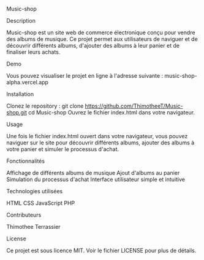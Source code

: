 Music-shop

Description

Music-shop est un site web de commerce électronique conçu pour vendre des albums de musique. Ce projet permet aux utilisateurs de naviguer et de découvrir différents albums, d'ajouter des albums à leur panier et de finaliser leurs achats.


Demo

Vous pouvez visualiser le projet en ligne à l'adresse suivante : music-shop-alpha.vercel.app


Installation

Clonez le repository :
git clone https://github.com/ThimotheeT/Music-shop.git
cd Music-shop
Ouvrez le fichier index.html dans votre navigateur.


Usage

Une fois le fichier index.html ouvert dans votre navigateur, vous pouvez naviguer sur le site pour découvrir différents albums, ajouter des albums à votre panier et simuler le processus d'achat.


Fonctionnalités

Affichage de différents albums de musique
Ajout d'albums au panier
Simulation du processus d'achat
Interface utilisateur simple et intuitive


Technologies utilisées

HTML
CSS
JavaScript
PHP


Contributeurs

Thimothee Terrassier


License

Ce projet est sous licence MIT. Voir le fichier LICENSE pour plus de détails.
